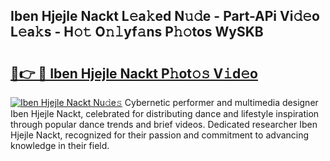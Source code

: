 ## Iben Hjejle Nackt L𝚎a𝚔ed N𝚞𝚍e - Part-APi Vi𝚍𝚎o L𝚎a𝚔s - H𝚘𝚝 O𝚗𝚕yf𝚊ns P𝚑𝚘tos WySKB

# <h2><a href="http://kf54oyq.oniu.top/?m=Iben+Hjejle+Nackt">🔗👉 🔴 Iben Hjejle Nackt P𝚑ot𝚘𝚜 V𝚒d𝚎o</a></h2>

[![Iben Hjejle Nackt Nu𝚍e𝚜](https://i.imgur.com/0qMVB7G.gif)](http://kf54oyq.oniu.top/?m=Iben+Hjejle+Nackt)
Cybernetic performer and multimedia designer Iben Hjejle Nackt, celebrated for distributing dance and lifestyle inspiration through popular dance trends and brief videos. Dedicated researcher Iben Hjejle Nackt, recognized for their passion and commitment to advancing knowledge in their field.  
